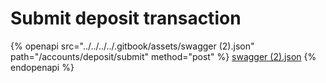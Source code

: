 # Submit deposit transaction

{% openapi src="../../../../.gitbook/assets/swagger (2).json" path="/accounts/deposit/submit" method="post" %}
[swagger (2).json](<../../../../.gitbook/assets/swagger (2).json>)
{% endopenapi %}

